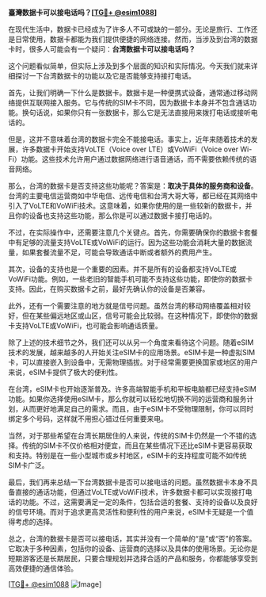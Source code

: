 **臺灣数据卡可以接电话吗？[[TG💪+ @esim1088](https://t.me/s/esim1088)]**

在现代生活中，数据卡已经成为了许多人不可或缺的一部分。无论是旅行、工作还是日常使用，数据卡都能为我们提供便捷的网络连接。然而，当涉及到台湾的数据卡时，很多人可能会有一个疑问：**台湾数据卡可以接电话吗？**

这个问题看似简单，但实际上涉及到多个层面的知识和实际情况。今天我们就来详细探讨一下台湾数据卡的功能以及它是否能够支持接打电话。

首先，让我们明确一下什么是数据卡。数据卡是一种便携式设备，通常通过移动网络提供互联网接入服务。它与传统的SIM卡不同，因为数据卡本身并不包含通话功能。换句话说，如果你只有一张数据卡，那么它是无法直接用来拨打电话或接听电话的。

但是，这并不意味着台湾的数据卡完全不能接电话。事实上，近年来随着技术的发展，许多数据卡开始支持VoLTE（Voice over LTE）或VoWiFi（Voice over Wi-Fi）功能。这些技术允许用户通过数据网络进行语音通话，而不需要依赖传统的语音网络。

那么，台湾的数据卡是否支持这些功能呢？答案是：**取决于具体的服务商和设备**。台湾的主要电信运营商如中华电信、远传电信和台湾大哥大等，都已经在其网络中引入了VoLTE和VoWiFi技术。这意味着，如果你使用的是一些较新的数据卡，并且你的设备也支持这些功能，那么你是可以通过数据卡接打电话的。

不过，在实际操作中，还需要注意几个关键点。首先，你需要确保你的数据卡套餐中有足够的流量支持VoLTE或VoWiFi的运行。因为这些功能会消耗大量的数据流量，如果套餐流量不足，可能会导致通话中断或者额外的费用产生。

其次，设备的支持也是一个重要的因素。并不是所有的设备都支持VoLTE或VoWiFi功能。例如，一些老旧的智能手机可能不支持这些功能，即使你的数据卡支持。因此，在购买数据卡之前，最好先确认你的设备是否兼容。

此外，还有一个需要注意的地方就是信号问题。虽然台湾的移动网络覆盖相对较好，但在某些偏远地区或山区，信号可能会比较弱。在这种情况下，即使你的数据卡支持VoLTE或VoWiFi，也可能会影响通话质量。

除了上述的技术细节之外，我们还可以从另一个角度来看待这个问题。随着eSIM技术的发展，越来越多的人开始关注eSIM卡的应用场景。eSIM卡是一种虚拟SIM卡，可以直接嵌入到设备中，无需物理插拔。对于经常需要更换国家或地区的用户来说，eSIM卡提供了极大的便利性。

在台湾，eSIM卡也开始逐渐普及。许多高端智能手机和平板电脑都已经支持eSIM功能。如果你选择使用eSIM卡，那么你就可以轻松地切换不同的运营商和服务计划，从而更好地满足自己的需求。而且，由于eSIM卡不受物理限制，你可以同时绑定多个号码，这样就不用担心错过任何重要来电。

当然，对于那些希望在台湾长期居住的人来说，传统的SIM卡仍然是一个不错的选择。传统的SIM卡不仅价格相对便宜，而且在某些情况下还比eSIM卡更容易获取和支持。特别是在一些小型城市或乡村地区，eSIM卡的支持程度可能不如传统SIM卡广泛。

最后，我们再来总结一下台湾数据卡是否可以接电话的问题。虽然数据卡本身不具备直接的通话功能，但通过VoLTE或VoWiFi技术，许多数据卡都可以实现接打电话的功能。不过，这需要满足一定的条件，包括合适的套餐、支持的设备以及良好的信号环境。而对于追求更高灵活性和便利性的用户来说，eSIM卡无疑是一个值得考虑的选择。

总之，台湾的数据卡是否可以接电话，其实并没有一个简单的“是”或“否”的答案。它取决于多种因素，包括你的设备、运营商的选择以及具体的使用场景。无论你是短期游客还是长期居民，只要合理规划并选择合适的产品和服务，你都能够享受到高效便捷的通信体验。

[[TG💪+ @esim1088](https://t.me/s/esim1088) ![Image](https://i.postimg.cc/4NQfJmqS/Snipaste-2025-05-13-00-14-12.png)]